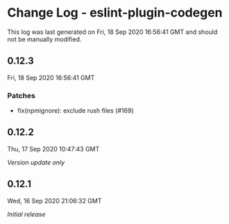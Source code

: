 # Change Log - eslint-plugin-codegen

This log was last generated on Fri, 18 Sep 2020 16:56:41 GMT and should not be manually modified.

## 0.12.3
Fri, 18 Sep 2020 16:56:41 GMT

### Patches

- fix(npmignore): exclude rush files (#169)

## 0.12.2
Thu, 17 Sep 2020 10:47:43 GMT

*Version update only*

## 0.12.1
Wed, 16 Sep 2020 21:06:32 GMT

*Initial release*

